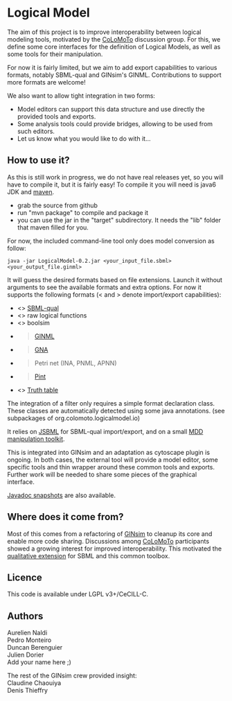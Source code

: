 Logical Model
=================

The aim of this project is to improve interoperability between logical modeling tools,
motivated by the [CoLoMoTo](www.colomoto.org) discussion group.
For this, we define some core interfaces for the definition of Logical Models,
as well as some tools for their manipulation.

For now it is fairly limited, but we aim to add export capabilities to various formats,
notably SBML-qual and GINsim's GINML. Contributions to support more formats are welcome!

We also want to allow tight integration in two forms:
* Model editors can support this data structure and use directly the provided tools and exports.
* Some analysis tools could provide bridges, allowing to be used from such editors.
* Let us know what you would like to do with it...



How to use it?
--------------

As this is still work in progress, we do not have real releases yet,
so you will have to compile it, but it is fairly easy!
To compile it you will need is java6 JDK and [maven](http://maven.apache.org/).

* grab the source from github
* run "mvn package" to compile and package it
* you can use the jar in the "target" subdirectory. It needs the "lib" folder that maven filled for you.

For now, the included command-line tool only does model conversion as follow:

    java -jar LogicalModel-0.2.jar <your_input_file.sbml>  <your_output_file.ginml>

It will guess the desired formats based on file extensions.
Launch it without arguments to see the available formats and extra options.
For now it supports the following formats (< and > denote import/export capabilities):
  * <> [SBML-qual](http://sbml.org/Community/Wiki/SBML_Level_3_Proposals/Qualitative_Models)
  * <> raw logical functions
  * <> boolsim
  *  > [GINML](http://doc.ginsim.org/format-ginml.html)
  *  > [GNA](http://ibis.inrialpes.fr/article122.html)
  *  > Petri net (INA, PNML, APNN)
  *  > [Pint](http://loicpauleve.name/pint)
  * <> [Truth table](http://doc.ginsim.org/format-truthtable.html)

The integration of a filter only requires a simple format declaration class.
These classes are automatically detected using some java annotations.
(see subpackages of org.colomoto.logicalmodel.io)


It relies on [JSBML](http://sbml.org/Software/JSBML) for SBML-qual import/export, 
and on a small [MDD manipulation toolkit](https://github.com/colomoto/mddlib).


This is integrated into GINsim and an adaptation as cytoscape plugin is ongoing.
In both cases, the external tool will provide a model editor, some specific tools and thin wrapper around
these common tools and exports. Further work will be needed to share some pieces of the graphical interface.

[Javadoc snapshots](http://colomoto.github.com/gh-documentation/) are also available.


Where does it come from?
------------------------

Most of this comes from a refactoring of [GINsim](http://www.ginsim.org) to cleanup its core and enable more code sharing.
Discussions among [CoLoMoTo](http://www.colomoto.org) participants showed a growing interest for improved interoperability.
This motivated the [qualitative extension](http://sbml.org/Community/Wiki/SBML_Level_3_Proposals/Qualitative_Models)
for SBML and this common toolbox.



Licence
-------

This code is available under LGPL v3+/CeCILL-C.


Authors
-------

Aurelien Naldi   
Pedro Monteiro  
Duncan Berenguier  
Julien Dorier  
Add your name here ;)   

The rest of the GINsim crew provided insight:   
Claudine Chaouiya  
Denis Thieffry  
